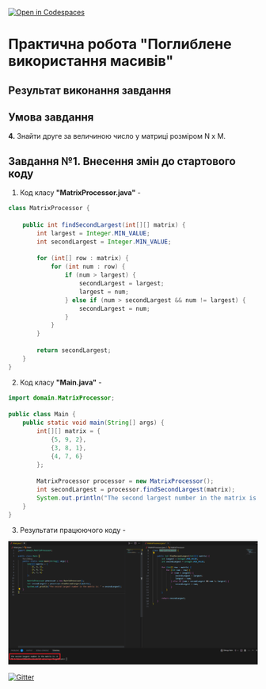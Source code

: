 [![Open in Codespaces](https://classroom.github.com/assets/launch-codespace-7f7980b617ed060a017424585567c406b6ee15c891e84e1186181d67ecf80aa0.svg)](https://classroom.github.com/open-in-codespaces?assignment_repo_id=11250052)
# Практична робота "Поглиблене використання масивів"

## Результат виконання завдання

## Умова завдання

**4.** Знайти друге за величиною число у матриці розміром N x M.

## Завдання №1. Внесення змін до стартового коду

1. Код класу **"MatrixProcessor.java"** -

```java
class MatrixProcessor {
    
    public int findSecondLargest(int[][] matrix) {
        int largest = Integer.MIN_VALUE;
        int secondLargest = Integer.MIN_VALUE;

        for (int[] row : matrix) {
            for (int num : row) {
                if (num > largest) {
                    secondLargest = largest;
                    largest = num;
                } else if (num > secondLargest && num != largest) {
                    secondLargest = num;
                }
            }
        }

        return secondLargest;
    }
}
```

2. Код класу **"Main.java"** -

```java
import domain.MatrixProcessor;

public class Main {
    public static void main(String[] args) {
        int[][] matrix = {
            {5, 9, 2},
            {3, 8, 1},
            {4, 7, 6}
        };

        MatrixProcessor processor = new MatrixProcessor();
        int secondLargest = processor.findSecondLargest(matrix);
        System.out.println("The second largest number in the matrix is: " + secondLargest);
    }
}
```

3. Результати працюючого коду -

<img src="https://github.com/ppc-ntu-khpi/35-advarrays-MargoBB/blob/master/src/1.png">

[![Gitter](https://badges.gitter.im/PPC-SE-2020/OOP.svg)](https://gitter.im/PPC-SE-2020/OOP?utm_source=badge&utm_medium=badge&utm_campaign=pr-badge)